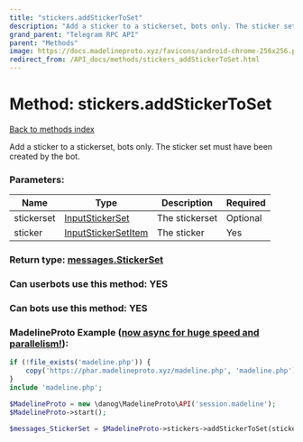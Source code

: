 ```yaml
---
title: "stickers.addStickerToSet"
description: "Add a sticker to a stickerset, bots only. The sticker set must have been created by the bot."
grand_parent: "Telegram RPC API"
parent: "Methods"
image: https://docs.madelineproto.xyz/favicons/android-chrome-256x256.png
redirect_from: /API_docs/methods/stickers_addStickerToSet.html
---
```

# Method: stickers.addStickerToSet
[Back to methods index](index.html)



Add a sticker to a stickerset, bots only. The sticker set must have been created by the bot.

### Parameters:

| Name     |    Type       | Description | Required |
|----------|---------------|-------------|----------|
|stickerset|[InputStickerSet](/API_docs/types/InputStickerSet.html) | The stickerset | Optional|
|sticker|[InputStickerSetItem](/API_docs/types/InputStickerSetItem.html) | The sticker | Yes|


### Return type: [messages.StickerSet](/API_docs/types/messages.StickerSet.html)

### Can userbots use this method: **YES**

### Can bots use this method: **YES**


### MadelineProto Example ([now async for huge speed and parallelism!](https://docs.madelineproto.xyz/docs/ASYNC.html)):


```php
if (!file_exists('madeline.php')) {
    copy('https://phar.madelineproto.xyz/madeline.php', 'madeline.php');
}
include 'madeline.php';

$MadelineProto = new \danog\MadelineProto\API('session.madeline');
$MadelineProto->start();

$messages_StickerSet = $MadelineProto->stickers->addStickerToSet(stickerset: $InputStickerSet, sticker: $InputStickerSetItem, );
```

